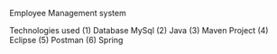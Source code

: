 Employee Management system

Technologies used
(1) Database MySql
(2) Java
(3) Maven Project
(4) Eclipse
(5) Postman
(6) Spring
